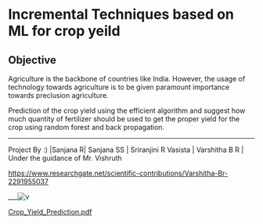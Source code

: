# Incremental Techniques based on ML for crop yeild 

## Objective
Agriculture is the backbone of countries like India. However, the usage of technology towards
agriculture is to be given paramount importance towards preclusion agriculture.

Prediction of the crop yield using the efficient algorithm and suggest how much quantity of
fertilizer should be used to get the proper yield for the crop using random forest and back
propagation.

___
Project By :)
|Sanjana R| Sanjana SS | Sriranjini R Vasista | Varshitha B R | 
Under the guidance of Mr. Vishruth 

https://www.researchgate.net/scientific-contributions/Varshitha-Br-2291955037

___![v](https://github.com/user-attachments/assets/d40aad57-c8f8-4f16-8267-520f2110d9a7)

[Crop_Yield_Prediction.pdf](https://github.com/user-attachments/files/17742482/Crop_Yield_Prediction.pdf)
